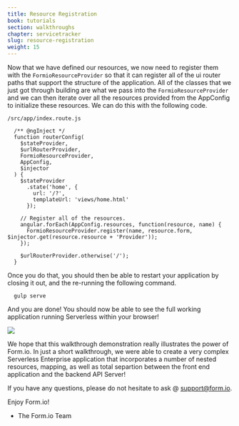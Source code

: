 ```yaml
---
title: Resource Registration
book: tutorials
section: walkthroughs
chapter: servicetracker
slug: resource-registration
weight: 15
---
```

Now that we have defined our resources, we now need to register them with the ```FormioResourceProvider``` so that it can register all of the ui router paths that support the structure of the application. All of the classes that we just got through building are what we pass into the ```FormioResourceProvider``` and we can then iterate over all the resources provided from the AppConfig to initialize these resources. We can do this with the following code.

```/src/app/index.route.js```

```
  /** @ngInject */
  function routerConfig(
    $stateProvider,
    $urlRouterProvider,
    FormioResourceProvider,
    AppConfig,
    $injector
  ) {
    $stateProvider
      .state('home', {
        url: '/?',
        templateUrl: 'views/home.html'
      });

    // Register all of the resources.
    angular.forEach(AppConfig.resources, function(resource, name) {
      FormioResourceProvider.register(name, resource.form, $injector.get(resource.resource + 'Provider'));
    });

    $urlRouterProvider.otherwise('/');
  }
```

Once you do that, you should then be able to restart your application by closing it out, and the re-running the following command.

```
  gulp serve
```

And you are done!  You should now be able to see the full working application running Serverless within your browser!

![](/assets/img/tutorials/walkthroughs/servicetracker/app-running.png)

We hope that this walkthrough demonstration really illustrates the power of Form.io. In just a short walkthrough, we were able to create a very complex Serverless Enterprise application that incorporates a number of nested resources, mapping, as well as total separtion between the front end application and the backend API Server!

If you have any questions, please do not hesitate to ask @ support@form.io.

Enjoy Form.io!

- The Form.io Team
